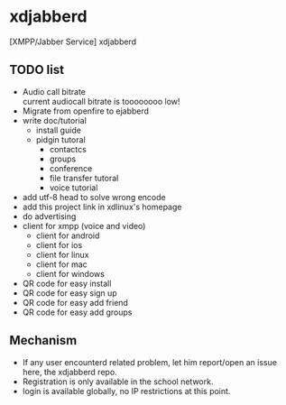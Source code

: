 # xdjabberd
[XMPP/Jabber Service] xdjabberd

## TODO list
* Audio call bitrate  
  current audiocall bitrate is toooooooo low!
* Migrate from openfire to ejabberd
* write doc/tutorial
  - install guide
  - pidgin tutoral
    - contactcs
    - groups
    - conference
    - file transfer tutoral
    - voice tutorial
* add utf-8 head to solve wrong encode
* add this project link in xdlinux's homepage
* do advertising
* client for xmpp (voice and video)
  - client for android
  - client for ios
  - client for linux
  - client for mac
  - client for windows
* QR code for easy install
* QR code for easy sign up
* QR code for easy add friend
* QR code for easy add groups
 
## Mechanism
* If any user encounterd related problem, let him report/open an issue here, the xdjabberd repo.
* Registration is only available in the school network.
* login is available globally, no IP restrictions at this point.
